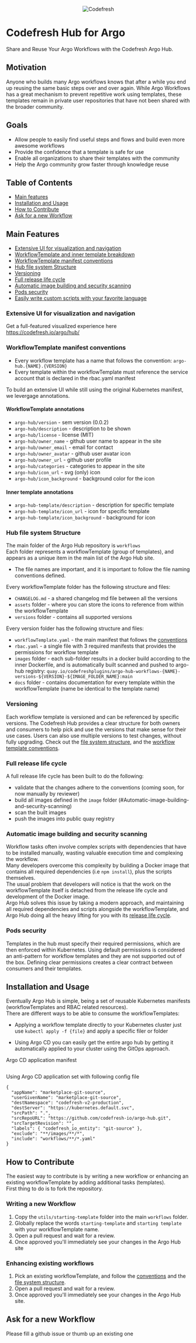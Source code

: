 <p align="center"><img src="./utils/icons/logo.png" alt="Codefresh"></p>

# Codefresh Hub for Argo

Share and Reuse Your Argo Workflows with the Codefresh Argo Hub.

## Motivation
Anyone who builds many Argo workflows knows that after a while you end up reusing the same basic steps over and over again. While Argo Workflows has a great mechanism to prevent repetitive work using templates, these templates remain in private user repositories that have not been shared with the broader community.

## Goals
* Allow people to easily find useful steps and flows and build even more awesome workflows
* Provide the confidence that a template is safe for use
* Enable all organizations to share their templates with the community
* Help the Argo community grow faster through knowledge reuse

## Table of Contents
* [Main features](#Main-Features)
* [Installation and Usage](#Installation-and-Usage)
* [How to Contribute](#How-to-Contribute)
* [Ask for a new Workflow](#Ask-for-a-new-Workflow)

## Main Features
* [Extensive UI for visualization and navigation](#Extensive-ui-for-visualization-and-navigation) 
* [WorkflowTemplate and inner template breakdown](#WorkflowTemplate-and-inner-template-breakdown)
* [WorkflowTemplate manifest conventions](#WorkflowTemplate-manifest-conventions)
* [Hub file system Structure](#Hub-file-system-Structure)
* [Versioning](#Versioning)
* [Full release life cycle](#Full-release-life-cycle)
* [Automatic image building and security scanning](#Automatic-image-building-and-security-scanning)
* [Pods security](#Pods-security)
* [Easily write custom scripts with your favorite language](#Easily-write-custom-scripts-with-your-favorite-language)

### Extensive UI for visualization and navigation
Get a full-featured visualized experience here https://codefresh.io/argo/hub/

### WorkflowTemplate manifest conventions
* Every workflow template has a name that follows the convention: `argo-hub.{NAME}.{VERSION}`
* Every template within the workflowTemplate must reference the service account that is declared in the rbac.yaml manifest

To build an extensive UI while still using the original Kubernetes manifest, we levergage annotations.

#### WorkflowTemplate annotations
* `argo-hub/version` - sem version (0.0.2)
* `argo-hub/description` - description to be shown
* `argo-hub/license` - license (MIT)
* `argo-hub/owner_name` - github user name to appear in the site
* `argo-hub/owner_email` - email for contact
* `argo-hub/owner_avatar` - github user avatar icon
* `argo-hub/owner_url` - github user profile
* `argo-hub/categories` - categories to appear in the site
* `argo-hub/icon_url` - svg (only) icon
* `argo-hub/icon_background` - background color for the icon

#### Inner template annotations
* `argo-hub-template/description` - description for specific template
* `argo-hub-template/icon_url` - icon for specific template
* `argo-hub-template/icon_background` - background for icon 


### Hub file system Structure
The main folder of the Argo Hub repository is `workflows` <br>
Each folder represents a workflowTemplate (group of templates), and appears as a unique item in the main list of the Argo Hub site. <br>

* The file names are important, and it is important to follow the file naming conventions defined.

Every workflowTemplate folder has the following structure and files: <br>
* `CHANGELOG.md` - a shared changelog md file between all the versions
* `assets` folder - where you can store the icons to reference from within the workflowTemplate
* `versions` folder - contains all supported versions

Every version folder has the following structure and files: <br>
* `workflowTemplate.yaml` - the main manifest that follows the [conventions](#WorkflowTemplate-manifest-conventions)
* `rbac.yaml` - a single file with 3 required manifests that provides the permissions for workflow template
* `images` folder - each sub-folder results in a docker build according to the inner Dockerfile, and is automatically built scanned and pushed to argo-hub registry: `quay.io/codefreshplugins/argo-hub-workflows-{NAME}-versions-${VERSION}-${IMAGE_FOLDER_NAME}:main`
* `docs` folder - contains documentation for every template within the workflowTemplate (name be identical to the template name)

### Versioning
Each workflow template is versioned and can be referenced by specific versions. The Codefresh Hub provides a clear structure for both owners and consumers to help pick and use the versions that make sense for their use cases. Users can also use multiple versions to test changes, without fully upgrading.
Check out the [file system structure](#Hub-file-system-Structure), and the [workflow template conventions](#WorkflowTemplate-manifest-conventions).

### Full release life cycle
A full release life cycle has been built to do the following:
* validate that the changes adhere to the conventions (coming soon, for now manually by reviewer)
* build all images defined in the `image` folder (#Automatic-image-building-and-security-scanning)
* scan the built images
* push the images into public quay registry 

### Automatic image building and security scanning
Workflow tasks often involve complex scripts with dependencies that have to be installed manually, wasting valuable execution time and complexing the workflow. <br>
Many developers overcome this complexity by building a Docker image that contains all required dependencies (i.e `npm install`), plus the scripts themselves. <br>
The usual problem that developers will notice is that the work on the workflowTemplate itself is detached from the release life cycle and development of the Docker image. <br>
Argo Hub solves this issue by taking a modern approach, and maintaining all required dependencies and scripts alongside the workflowTemplate, and Argo Hub doing  all the heavy lifting for you with its [release life cycle](#Full-release-life-cycle).

### Pods security
Templates in the hub must specify their required permissions, which are then enforced within Kubernetes. Using default permissions is considered an anti-pattern for workflow templates and they are not supported out of the box. Defining clear permissions creates a clear contract between consumers and their templates.

## Installation and Usage
Eventually Argo Hub is simple, being a set of reusable Kubernetes manifests (workflowTemplates and RBAC related resources).<br>
There are different ways to be able to consume the workflowTemplates:

* Applying a workflow template directly to your Kubernetes cluster
just use `kubectl apply -f {file}` and apply a specific filer or folder 

* Using Argo CD you can easily get the entire argo hub by getting it automatically applied to your cluster using the GitOps approach. <br>

Argo CD application manifest

```

```

Using Argo CD application set with following config file
```
{
  "appName": "marketplace-git-source",
  "userGivenName": "marketplace-git-source",
  "destNamespace": "codefresh-v2-production",
  "destServer": "https://kubernetes.default.svc",
  "srcPath": ".",
  "srcRepoURL": "https://github.com/codefresh-io/argo-hub.git",
  "srcTargetRevision": "",
  "labels": { "codefresh_io_entity": "git-source" },
  "exclude": "**/images/**/*",
  "include": "workflows/**/*.yaml"
}
```

##

## How to Contribute
The easiest way to contribute is by writing a new workflow or enhancing an existing workflowTemplate by adding additional tasks (templates). <br>
First thing to do is to fork the repository.

### Writing a new Workflow
1. Copy the `utils/starting-template` folder into the main `workflows` folder.
2. Globally replace the words `starting-template` and `starting template` with your workflowTemplate name.
2. Open a pull request and wait for a review. <br>
3. Once approved you'll immediately see your changes in the Argo Hub site

### Enhancing existing workflows
1. Pick an existing workflowTemplate, and follow the [conventions](#WorkflowTemplate-manifest-conventions) and the [file system structure](#Hub-file-system-Structure). <br>
2. Open a pull request and wait for a review. <br>
3. Once approved you'll immediately see your changes in the Argo Hub site.


## Ask for a new Workflow

Please fill a github issue or thumb up an existing one




